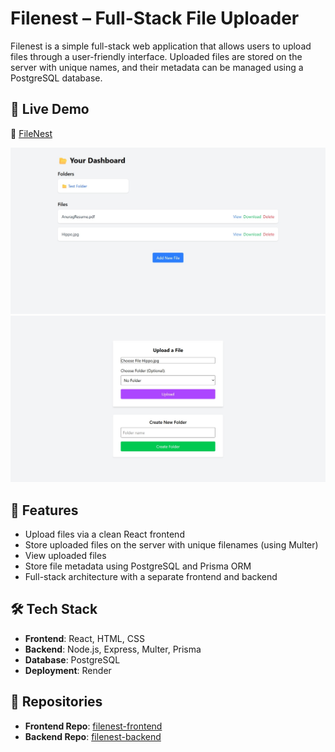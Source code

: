 # Filenest – Full-Stack File Uploader

Filenest is a simple full-stack web application that allows users to upload files through a user-friendly interface. Uploaded files are stored on the server with unique names, and their metadata can be managed using a PostgreSQL database.

## 🚀 Live Demo

🔗 [FileNest](https://filenest-nine.vercel.app/)

![Files Dashboard](https://github.com/Garuna-A/Filenest-frontend/blob/main/src/assets/Screenshot_26-6-2025_114539_filenest-nine.vercel.app.jpeg)
![Upload Page](https://github.com/Garuna-A/Filenest-frontend/blob/main/src/assets/Screenshot_26-6-2025_11462_filenest-nine.vercel.app.jpeg)
## 📂 Features

- Upload files via a clean React frontend
- Store uploaded files on the server with unique filenames (using Multer)
- View uploaded files
- Store file metadata using PostgreSQL and Prisma ORM
- Full-stack architecture with a separate frontend and backend

## 🛠 Tech Stack

- **Frontend**: React, HTML, CSS
- **Backend**: Node.js, Express, Multer, Prisma
- **Database**: PostgreSQL
- **Deployment**: Render

## 🔗 Repositories

- **Frontend Repo**: [filenest-frontend](https://github.com/Garuna-A/filenest-frontend)
- **Backend Repo**: [filenest-backend](https://github.com/Garuna-A/filenest-backend)

